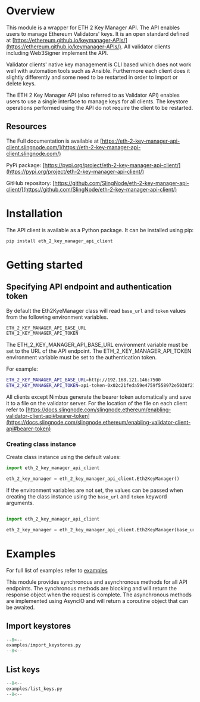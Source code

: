 # Overview

This module is a wrapper for ETH 2 Key Manager API. The API enables users to manage Ethereum Validators' keys. It is an open standard defined at [https://ethereum.github.io/keymanager-APIs/](https://ethereum.github.io/keymanager-APIs/). All validator clients including Web3Signer implement the API.

Validator clients' native key management is CLI based which does not work well with automation tools such as Ansible. Furthermore each client does it slightly differently and some need to be restarted in order to import or delete keys.

The ETH 2 Key Manager API (also referred to as Validator API) enables users to use a single interface to manage keys for all clients. The keystore operations performed using the API do not require the client to be restarted.

## Resources

The Full documentation is available at [https://eth-2-key-manager-api-client.slingnode.com/](https://eth-2-key-manager-api-client.slingnode.com/)

PyPi package: [https://pypi.org/project/eth-2-key-manager-api-client/](https://pypi.org/project/eth-2-key-manager-api-client/)

GitHub repository: [https://github.com/SlingNode/eth-2-key-manager-api-client/](https://github.com/SlingNode/eth-2-key-manager-api-client/)

# Installation

The API client is available as a Python package. It can be installed using pip:

```bash
pip install eth_2_key_manager_api_client
```
# Getting started

## Specifying API endpoint and authentication token

By default the Eth2KyeManager class will read `base_url` and `token` values from the following environment variables.

```bash
ETH_2_KEY_MANAGER_API_BASE_URL
ETH_2_KEY_MANAGER_API_TOKEN
```

The ETH_2_KEY_MANAGER_API_BASE_URL environment variable must be set to the URL of the API endpoint. The ETH_2_KEY_MANAGER_API_TOKEN environment variable must be set to the authentication token.

For example:

```bash
ETH_2_KEY_MANAGER_API_BASE_URL=http://192.168.121.146:7500
ETH_2_KEY_MANAGER_API_TOKEN=api-token-0x02c21feda59e4759f558972e5038f21babb37e4e047f0a113a28bd1ad2f6263a16
```

All clients except Nimbus generate the bearer token automatically and save it to a file on the validator server. For the location of the file on each client refer to [https://docs.slingnode.com/slingnode.ethereum/enabling-validator-client-api#bearer-token](https://docs.slingnode.com/slingnode.ethereum/enabling-validator-client-api#bearer-token)

### Creating class instance

Create class instance using the default values:

```python
import eth_2_key_manager_api_client

eth_2_key_manager = eth_2_key_manager_api_client.Eth2KeyManager()
```

If the environment variables are not set, the values can be passed when creating the class instance using the `base_url` and `token` keyword arguments.

```python

import eth_2_key_manager_api_client

eth_2_key_manager = eth_2_key_manager_api_client.Eth2KeyManager(base_url="http://192.168.121.146:7500", token="token")
```

# Examples

For full list of examples refer to [examples](examples.md)

This module provides synchronous and asynchronous methods for all API endpoints. The synchronous methods are blocking and will return the response object when the request is complete. The asynchronous methods are implemented using AsyncIO and will return a coroutine object that can be awaited.

## Import keystores

```python
--8<--
examples/import_keystores.py
--8<--
```

## List keys

```python
--8<--
examples/list_keys.py
--8<--
```
